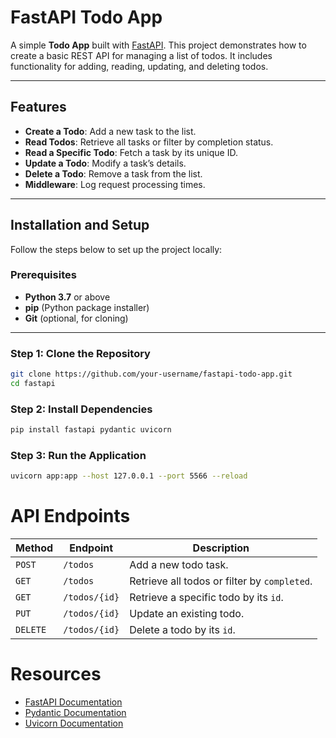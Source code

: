 # FastAPI Todo App

A simple **Todo App** built with [FastAPI](https://fastapi.tiangolo.com/). This project demonstrates how to create a basic REST API for managing a list of todos. It includes functionality for adding, reading, updating, and deleting todos.

---

## Features

- **Create a Todo**: Add a new task to the list.  
- **Read Todos**: Retrieve all tasks or filter by completion status.  
- **Read a Specific Todo**: Fetch a task by its unique ID.  
- **Update a Todo**: Modify a task’s details.  
- **Delete a Todo**: Remove a task from the list.  
- **Middleware**: Log request processing times.

---

## Installation and Setup

Follow the steps below to set up the project locally:

### Prerequisites

- **Python 3.7** or above  
- **pip** (Python package installer)  
- **Git** (optional, for cloning)  

---

### Step 1: Clone the Repository

```bash
git clone https://github.com/your-username/fastapi-todo-app.git
cd fastapi
```

### Step 2: Install Dependencies

```bash
pip install fastapi pydantic uvicorn
```

### Step 3: Run the Application

```bash
uvicorn app:app --host 127.0.0.1 --port 5566 --reload
```

# API Endpoints

| **Method** | **Endpoint**     | **Description**                              |
|------------|------------------|----------------------------------------------|
| `POST`     | `/todos`         | Add a new todo task.                         |
| `GET`      | `/todos`         | Retrieve all todos or filter by `completed`. |
| `GET`      | `/todos/{id}`    | Retrieve a specific todo by its `id`.        |
| `PUT`      | `/todos/{id}`    | Update an existing todo.                     |
| `DELETE`   | `/todos/{id}`    | Delete a todo by its `id`.                   |

# Resources
  - [FastAPI Documentation](https://fastapi.tiangolo.com/)
  - [Pydantic Documentation](https://docs.pydantic.dev/)
  - [Uvicorn Documentation](https://www.uvicorn.org/)
